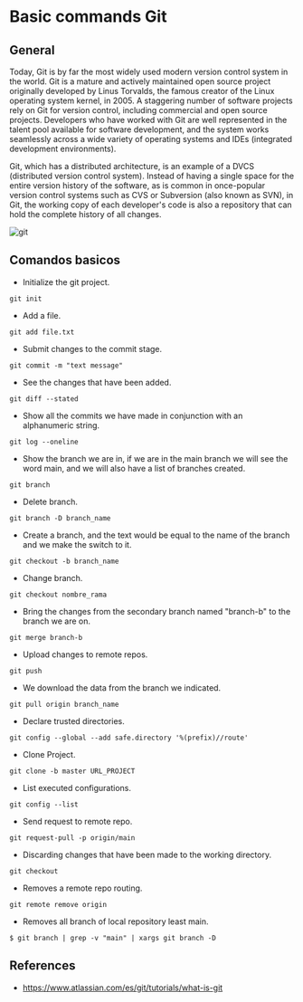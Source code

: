 # Basic commands Git

## General

Today, Git is by far the most widely used modern version control system in the world. Git is a mature and actively maintained open source project originally developed by Linus Torvalds, the famous creator of the Linux operating system kernel, in 2005. A staggering number of software projects rely on Git for version control, including commercial and open source projects. Developers who have worked with Git are well represented in the talent pool available for software development, and the system works seamlessly across a wide variety of operating systems and IDEs (integrated development environments).

Git, which has a distributed architecture, is an example of a DVCS (distributed version control system). Instead of having a single space for the entire version history of the software, as is common in once-popular version control systems such as CVS or Subversion (also known as SVN), in Git, the working copy of each developer's code is also a repository that can hold the complete history of all changes.

![git](https://github.com/dimasx010/knowledge/assets/105082657/f30bcef5-e86f-47a1-9eed-c032c0672a39)

## Comandos basicos

-  Initialize the git project. 
```git
git init
```
-  Add a file. 
```git
git add file.txt
```
-  Submit changes to the commit stage. 
```git
git commit -m "text message"
```
-  See the changes that have been added. 
```git
git diff --stated
```
-  Show all the commits we have made in conjunction with an alphanumeric string. 
```git
git log --oneline 
```
-  Show the branch we are in, if we are in the main branch we will see the word main, and we will also have a list of branches created. 
```git
git branch 
```
-  Delete branch. 
```git
git branch -D branch_name
```
-  Create a branch, and the text would be equal to the name of the branch and we make the switch to it. 
```git
git checkout -b branch_name
```
-  Change branch. 
```git
git checkout nombre_rama
```
-  Bring the changes from the secondary branch named "branch-b" to the branch we are on. 
```git
git merge branch-b
```
-  Upload changes to remote repos. 
```git
git push
```
-  We download the data from the branch we indicated. 
```git
git pull origin branch_name
```
-  Declare trusted directories. 
```git
git config --global --add safe.directory '%(prefix)//route'
```
-  Clone Project. 
```git
git clone -b master URL_PROJECT
```
-  List executed configurations. 
```git
git config --list
```
-  Send request to remote repo. 
```git
git request-pull -p origin/main
```
-  Discarding changes that have been made to the working directory. 
```git
git checkout
```
-  Removes a remote repo routing. 
```git
git remote remove origin
```

-  Removes all branch of local repository least main. 
```git
$ git branch | grep -v "main" | xargs git branch -D
```

## References
- https://www.atlassian.com/es/git/tutorials/what-is-git
